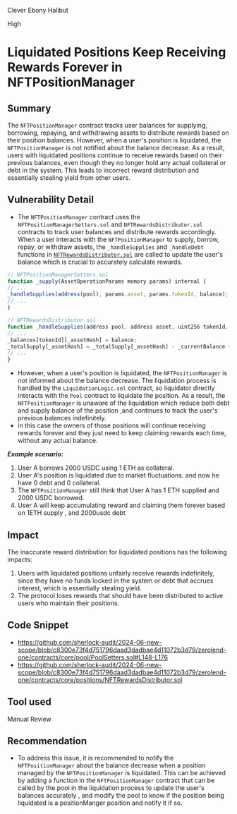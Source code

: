 Clever Ebony Halibut

High

# Liquidated Positions Keep Receiving Rewards Forever in NFTPositionManager

## Summary

The `NFTPositionManager` contract tracks user balances for supplying, borrowing, repaying, and withdrawing assets to distribute rewards based on their position balances. However, when a user's position is liquidated, the `NFTPositionManager` is not notified about the balance decrease. As a result, users with liquidated positions continue to receive rewards based on their previous balances, even though they no longer hold any actual collateral or debt in the system. This leads to incorrect reward distribution and essentially stealing yield from other users.

## Vulnerability Detail

- The `NFTPositionManager` contract uses the `NFTPositionManagerSetters.sol` and `NFTRewardsDistributor.sol` contracts to track user balances and distribute rewards accordingly. When a user interacts with the `NFTPositionManager` to supply, borrow, repay, or withdraw assets, the `_handleSupplies` and `_handleDebt` functions in [`NFTRewardsDistributor.sol`](https://github.com/sherlock-audit/2024-06-new-scope/blob/c8300e73f4d751796daad3dadbae4d11072b3d79/zerolend-one/contracts/core/positions/NFTRewardsDistributor.sol) are called to update the user's balance which is crucial to accurately calculate rewards.

```js
// NFTPositionManagerSetters.sol
function _supply(AssetOperationParams memory params) internal {
// ...
_handleSupplies(address(pool), params.asset, params.tokenId, balance);
// ...
}

// NFTRewardsDistributor.sol
function _handleSupplies(address pool, address asset, uint256 tokenId, uint256 balance) internal {
// ...
_balances[tokenId][_assetHash] = balance;
_totalSupply[_assetHash] = _totalSupply[_assetHash] - _currentBalance + balance;
// ...
}
```

- However, when a user's position is liquidated, the `NFTPositionManager` is not informed about the balance decrease. The liquidation process is handled by the `LiquidationLogic.sol` contract, so liquidator directly interacts with the `Pool` contract to liquidate the position. As a result, the `NFTPositionManager` is unaware of the liquidation which reduce both debt and supply balance of the position ,and continues to track the user's previous balances indefinitely.
- in this case the owners of those positions will continue receiving rewards forever and they just need to keep claiming rewards each time, without any actual balance.

**_Example scenario:_**

1. User A borrows 2000 USDC using 1 ETH as collateral.
2. User A's position is liquidated due to market fluctuations. and now he have 0 debt and 0 collateral.
3. The `NFTPositionManager` still think that User A has 1 ETH supplied and 2000 USDC borrowed.
4. User A will keep accumulating reward and claiming them forever based on 1ETH supply , and 2000usdc debt

## Impact

The inaccurate reward distribution for liquidated positions has the following impacts:

1. Users with liquidated positions unfairly receive rewards indefinitely, since they have no funds locked in the system or debt that accrues interest, which is essentially stealing yield.
2. The protocol loses rewards that should have been distributed to active users who maintain their positions.

## Code Snippet
- https://github.com/sherlock-audit/2024-06-new-scope/blob/c8300e73f4d751796daad3dadbae4d11072b3d79/zerolend-one/contracts/core/pool/PoolSetters.sol#L148-L176
- https://github.com/sherlock-audit/2024-06-new-scope/blob/c8300e73f4d751796daad3dadbae4d11072b3d79/zerolend-one/contracts/core/positions/NFTRewardsDistributor.sol

## Tool used

Manual Review

## Recommendation

- To address this issue, it is recommended to notify the `NFTPositionManager` about the balance decrease when a position managed by the `NFTPositionManager` is liquidated.
  This can be achieved by adding a function in the `NFTPositionManager` contract that can be called by the pool in the liquidation process to update the user's balances accurately , and modify the pool to know if the position being liquidated is a positionManger position and notify it if so.
